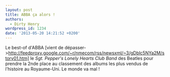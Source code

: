 ```yaml
---
layout: post
title: ABBA ça alors !
authors:
  - Dirty Henry
wordpress_id: 1234
date: '2013-05-20 14:21:52 +0200'
---
```

Le best-of d'ABBA [vient de dépasser->http://feedproxy.google.com/~r/nmecom/rss/newsxml/~3/gDblc5NYa2M/story01.htm] le *Sgt. Pepper's Lonely Hearts Club Band* des Beatles pour prendre la 2nde place au classement des albums les plus vendus de l'histoire au Royaume-Uni. Le monde va mal !

